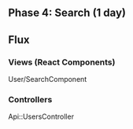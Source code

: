 ## Phase 4: Search (1 day)

## Flux
### Views (React Components)
User/SearchComponent

### Controllers
Api::UsersController
